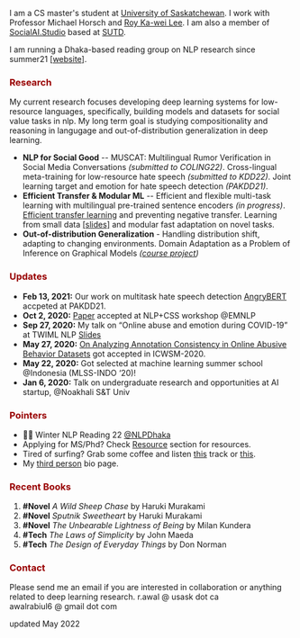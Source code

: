 I am a CS master's student at [University of Saskatchewan](https://www.usask.ca/). I work with Professor Michael Horsch and [Roy Ka-wei Lee](https://info.roylee.sg/home).
I am also a member of [SocialAI.Studio](https://www.socialai.studio/home) based at [SUTD](https://www.sutd.edu.sg/).

I am running a Dhaka-based reading group on NLP research since summer21 [[website]](http://nlpdhaka.com/).



### <span style="color:#990000">Research </span>

My current research focuses developing deep learning systems for low-resource languages, specifically, building models and datasets for social value tasks in nlp.
My long term goal is studying compositionality and reasoning in langugage and out-of-distribution generalization in deep learning. 
- **NLP for Social Good** -- MUSCAT: Multilingual Rumor Verification in Social Media Conversations *(submitted to COLING22)*. Cross-lingual meta-training for low-resource hate speech *(submitted to KDD22)*. Joint learning target and emotion for hate speech detection *(PAKDD21)*. 
- **Efficient Transfer & Modular ML** -- Efficient and flexible multi-task learning with multilingual pre-trained sentence encoders *(in progress)*. [Efficient transfer learning](https://drive.google.com/file/d/1C8dVzzGkKAJy06dUoESEQIqNJUFvkj5g/view?usp=sharing) and preventing negative transfer. Learning from small data [[slides]](https://drive.google.com/file/d/1PoBuimWzSOmUhJA03RiuiYIUWcWKxqjj/view?usp=sharing) and modular fast adaptation on novel tasks. 
- **Out-of-distribution Generalization** - Handling distribution shift, adapting to changing environments. Domain Adaptation as a Problem of Inference on Graphical Models *([course project](https://drive.google.com/file/d/177MYwtcqfmvXTID-PMFHsdoN9K6ZJtbu/view?usp=sharing))*


### <span style="color:#990000">Updates </span>
- **Feb 13, 2021:** Our work on multitask hate speech detection [AngryBERT](https://arxiv.org/abs/2103.11800v1) accpeted at PAKDD21.
- **Oct 2, 2020:**	[Paper](https://aclanthology.org/2020.nlpcss-1.5/) accepted at NLP+CSS workshop @EMNLP
- **Sep 27, 2020:**	My talk on “Online abuse and emotion during COVID-19” at TWIML NLP [Slides](https://docs.google.com/presentation/d/1CUzmmLaZVS3KSW2PJkxwosjDHBdZpWjwGKVKawzUn-s/edit#slide=id.g99e34f0497_0_8)
- **May 27, 2020:**	[On Analyzing Annotation Consistency in Online Abusive Behavior Datasets](https://sites.google.com/view/icwsm2020datachallenge) got accepted in ICWSM-2020.
- **May 22, 2020:**	Got selected at machine learning summer school @Indonesia (MLSS-INDO ‘20)!
- **Jan 6, 2020:**	Talk on undergraduate research and opportunities at AI startup, @Noakhali S&T Univ

### <span style="color:#990000">Pointers </span> 
- 🎉👋 Winter NLP Reading 22 [@NLPDhaka](https://nlp-reading-group-dhaka.github.io/) <br>
- Applying for MS/Phd? Check [Resource](\resources) section for resources. <br>
- Tired of surfing? Grab some coffee and listen [this](https://soundcloud.com/rabiulawal/megh-thom-thom-kore-kapalika) track or [this](https://soundcloud.com/rabiulawal/q3rur1bvxwnm). <br>
- My [third person](/third_person_bio.txt)  bio page.

### <span style="color:#990000">Recent Books </span> 
1. **#Novel** _A Wild Sheep Chase_ by Haruki Murakami
2. **#Novel** _Sputnik Sweetheart_ by Haruki Murakami
3. **#Novel** _The Unbearable Lightness of Being_ by Milan Kundera
4. **#Tech** _The Laws of Simplicity_ by John Maeda
5. **#Tech** _The Design of Everyday Things_ by Don Norman

### <span style="color:#990000">Contact </span>
Please send me an email if you are interested in collaboration or anything related to deep learning research.
r.awal @ usask dot ca  
awalrabiul6 @ gmail dot com

updated May 2022